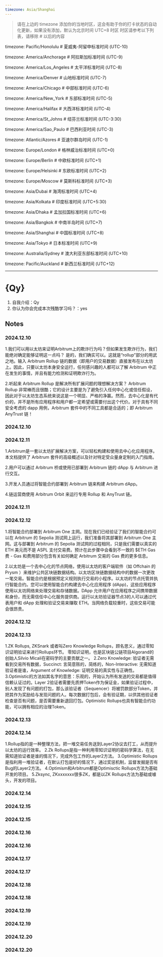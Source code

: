 ```yaml
---
timezone: Asia/Shanghai
---
```


> 请在上边的 timezone 添加你的当地时区，这会有助于你的打卡状态的自动化更新，如果没有添加，默认为北京时间 UTC+8 时区
> 时区请参考以下列表，请移除 # 以后的内容

timezone: Pacific/Honolulu # 夏威夷-阿留申标准时间 (UTC-10)

timezone: America/Anchorage # 阿拉斯加标准时间 (UTC-9)

timezone: America/Los_Angeles # 太平洋标准时间 (UTC-8)

timezone: America/Denver # 山地标准时间 (UTC-7)

timezone: America/Chicago # 中部标准时间 (UTC-6)

timezone: America/New_York # 东部标准时间 (UTC-5)

timezone: America/Halifax # 大西洋标准时间 (UTC-4)

timezone: America/St_Johns # 纽芬兰标准时间 (UTC-3:30)

timezone: America/Sao_Paulo # 巴西利亚时间 (UTC-3)

timezone: Atlantic/Azores # 亚速尔群岛时间 (UTC-1)

timezone: Europe/London # 格林威治标准时间 (UTC+0)

timezone: Europe/Berlin # 中欧标准时间 (UTC+1)

timezone: Europe/Helsinki # 东欧标准时间 (UTC+2)

timezone: Europe/Moscow # 莫斯科标准时间 (UTC+3)

timezone: Asia/Dubai # 海湾标准时间 (UTC+4)

timezone: Asia/Kolkata # 印度标准时间 (UTC+5:30)

timezone: Asia/Dhaka # 孟加拉国标准时间 (UTC+6)

timezone: Asia/Bangkok # 中南半岛时间 (UTC+7)

timezone: Asia/Shanghai # 中国标准时间 (UTC+8)

timezone: Asia/Tokyo # 日本标准时间 (UTC+9)

timezone: Australia/Sydney # 澳大利亚东部标准时间 (UTC+10)

timezone: Pacific/Auckland # 新西兰标准时间 (UTC+12)

---

# {Qy}

1. 自我介绍：Qy
2. 你认为你会完成本次残酷学习吗？：yes

## Notes

<!-- Content_START -->

### 2024.12.10

1.我们可以用以太坊来证明Arbitrum上的欺诈行为吗？但如果发生欺诈行为，我们能绝对确定能够证明这一点吗？
      是的，我们确实可以。这就是“rollup”部分的用武之地。输入 Arbitrum Rollup 链的数据（即用户的交易数据）直接发布在以太坊上。因此，只要以太坊本身安全运行，任何感兴趣的人都可以了解 Arbitrum 中正在发生的事情，并且有能力检测和证明欺诈行为。

2.听起来 Arbitrum Rollup 是解决所有扩展问题的理想解决方案？
      Arbitrum Rollup 非常棒而且很酷；它的设计主要是为了避免引入任何中心化或信任假设，因此对于以太坊生态系统来说这是一个明显、严格的净赢。然而，去中心化是有代价的，并不是所有应用程序和用户都一定希望或需要付出这个代价。对于具有不同安全考虑的 dapp 用例，Arbitrum 套件中的不同工具都是合适的；即 Arbitrum AnyTrust 链！

### 2024.12.10

### 2024.12.11

1.Arbitrum是一套以太坊扩展解决方案，可以轻松构建和使用去中心化应用程序。本文档提供了 Arbitrum 套件的高级概述以及针对特定受众量身定制的入门指南。

2.用户可以通过 Arbitrum 桥或使用已部署到 Arbitrum 链的 dApp 与 Arbitrum 进行交互。

3.开发人员通过将智能合约部署到 Arbitrum 链来构建 Arbitrum dApp。

4.链运营商使用 Arbitrum Orbit 来运行专用 Rollup 和 AnyTrust 链。


### 2024.12.11

### 2024.12.12

1.将智能合约部署到 Arbitrum One 主网。现在我们已经验证了我们的智能合约可以在 Arbitrum 的 Sepolia 测试网上运行，我们准备将其部署到 Arbitrum One 主网。这与部署到 Arbitrum 的 Sepolia 测试网的过程相同，只是我们需要以真实的 ETH 美元而不是 ASPL 支付交易费。预计在此步骤中会看到不一致的 $ETH Gas 费 - Gas 和费用部分包含有关如何确定 Arbitrum 交易的 Gas 费的更多信息。

2.以太坊是一个去中心化的节点网络，使用以太坊的客户端软件（如 Offchain 的Prysm ）来维护公共区块链数据结构。以太坊区块链数据结构中的数据一次更改一笔交易。智能合约是根据预定义规则执行交易的小程序。以太坊的节点托管并执行智能合约。您可以使用智能合约构建去中心化应用程序 (dApp)，这些应用程序使用以太坊网络来处理交易和存储数据。DApp 允许用户在应用程序之间携带数据和身份，而无需信任中心化服务提供商。运行以太坊验证器节点3的人可以通过代表用户和 dApp 处理和验证交易来赚取 ETH。当网络负载较重时，这些交易可能会很昂贵。

### 2024.12.12

### 2024.12.13

1.ZK Rollups, ZKSnark 或者叫Zero Knowledge Rollups，顾名思义，通过零知识证明验证来进行Rollups环节。 零知识证明，也是区块链公链项目Algorand的创始人Silvio Micali在密码学的主要贡献之一。
2.Zero Knowledge: 验证者无需看到交易所有数据，Succinct: 言简意赅的，简练的，Non-Interactive: 无需知道验证者是谁，Argument of Knowledge: 证明交易的真实性与正确性。
3.Optimistic的方法如其名字的意思：乐观的，开始认为所有发送的交易都是值得信赖认证过的。Layer 2验证者需要先质押Token作为保证金，如果验证过程中，别人发现了有问题的打包，那么该验证者（Sequencer）将被罚款部分Token，并把其作为奖励给与发现问题的人。每次数据打包后，会有验证期，以供其他验证者检查是否有问题，是否需要重新退回打包。Optimistic Rollups也具有智能合约功能，可以拥有相应的治理Token。
### 2024.12.13

### 2024.12.14

1.Rollup指的是一种整理方法，把一堆交易任务送到Layer2协议去打工，从而提升以太坊的运行效率。
2.Zk Rollups是指一种利用零知识证明的密码学算法，在无需知道验证者是谁的情况下，完成外包工作的Layer2方法。
3.Optimistic Rollups是指利用一堆验证者，在默认打包是好的情况下，通过奖惩机制，监督发掘是否有Bug的Layer2方法。
4.Optimism和Arbitrum都是Optimisctic Rollups方法为基础开发的项目。
5.Zksync, ZKxxxxxxx很多ZK，都是以ZK Rollups方法为基础或噱头，开发的项目。

### 2024.12.14

### 2024.12.15



### 2024.12.15

### 2024.12.16



### 2024.12.16

### 2024.12.17



### 2024.12.17

### 2024.12.18



### 2024.12.18

### 2024.12.19



### 2024.12.19

### 2024.12.20



### 2024.12.20
<!-- Content_END -->
